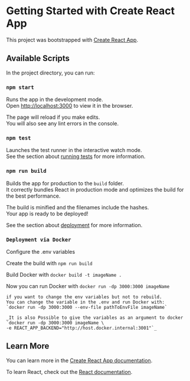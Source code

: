 # Getting Started with Create React App

This project was bootstrapped with [Create React App](https://github.com/facebook/create-react-app).

## Available Scripts

In the project directory, you can run:

### `npm start`

Runs the app in the development mode.\
Open [http://localhost:3000](http://localhost:3000) to view it in the browser.

The page will reload if you make edits.\
You will also see any lint errors in the console.

### `npm test`

Launches the test runner in the interactive watch mode.\
See the section about [running tests](https://facebook.github.io/create-react-app/docs/running-tests) for more information.

### `npm run build`

Builds the app for production to the `build` folder.\
It correctly bundles React in production mode and optimizes the build for the best performance.

The build is minified and the filenames include the hashes.\
Your app is ready to be deployed!

See the section about [deployment](https://facebook.github.io/create-react-app/docs/deployment) for more information.

### `Deployment via Docker`

Configure the .env variables

Create the build with `npm run build`

Build Docker with `docker build -t imageName .`

Now you can run Docker with `docker run -dp 3000:3000 imageName`

    if you want to change the env variables but not to rebuild.
    You can change the variable in the .env and run Docker with:
    `docker run -dp 3000:3000 --env-file pathToEnvFile imageName`
 
    _It is also Possible to give the variables as an argument to docker
    `docker run -dp 3000:3000 imageName \
    -e REACT_APP_BACKEND="http://host.docker.internal:3001"`_


## Learn More

You can learn more in the [Create React App documentation](https://facebook.github.io/create-react-app/docs/getting-started).

To learn React, check out the [React documentation](https://reactjs.org/).
